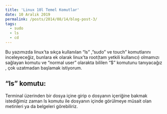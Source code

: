 ```yaml
---
title: 'Linux 10l Temel Komutlar'
date: 10 Aralık 2019
permalink: /posts/2014/08/14/blog-post-3/
tags:
  - sudo
  - ls
  - cd
---
```


Bu yazımızda linux’ta sıkça kullanılan “ls” ,”sudo” ve touch” komutlarını inceleyeceğiz,  bunlara ek olarak linux’ta root(tam yetkili kullanıcı) olmamızı sağlayan komutu ve “normal user” olarakta bililen “$” komutunu tanıyacağız , çok uzatmadan başlamak istiyorum. 


“ls” komutu:
-----
Terminal üzerinden bir dosya içine girip o dosyanın içeriğine bakmak istediğimiz zaman ls komutu ile dosyanın içinde görülmeye müsait olan metinleri ya da belgeleri görebiliriz.
